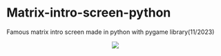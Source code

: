 # Matrix-intro-screen-python
Famous matrix intro screen made in python with pygame library(11/2023)
<p align="center">
  <img  src="https://github.com/viliam34/Matrix-intro-screen-python/assets/26823721/a79f0438-a53a-4d3d-9122-b941dac06c79">
</p>
